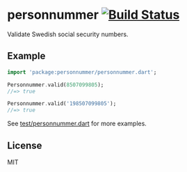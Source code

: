# personnummer [![Build Status](https://travis-ci.org/personnummer/dart.svg?branch=master)](https://travis-ci.org/personnummer/dart)

Validate Swedish social security numbers.

## Example

```dart
import 'package:personnummer/personnummer.dart';

Personnummer.valid(8507099805);
//=> true

Personnummer.valid('198507099805');
//=> true
```

See [test/personnummer.dart](test/personnummer.dart) for more examples.

## License

MIT